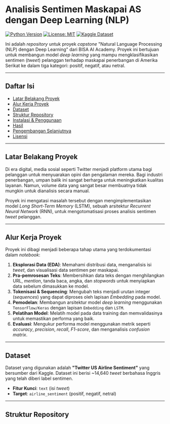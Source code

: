 # Analisis Sentimen Maskapai AS dengan Deep Learning (NLP)

[![Python Version](https://img.shields.io/badge/Python-3.9-blue.svg)](https://www.python.org/)
[![License: MIT](https://img.shields.io/badge/License-MIT-yellow.svg)](https://opensource.org/licenses/MIT)
[![Kaggle Dataset](https://img.shields.io/badge/Dataset-Kaggle-blue.svg)](https://www.kaggle.com/datasets/crowdflower/twitter-airline-sentiment)

Ini adalah *repository* untuk proyek *capstone* "Natural Language Processing (NLP) dengan Deep Learning" dari BISA AI Academy. Proyek ini bertujuan untuk membangun model *deep learning* yang mampu mengklasifikasikan sentimen (*tweet*) pelanggan terhadap maskapai penerbangan di Amerika Serikat ke dalam tiga kategori: positif, negatif, atau netral.

---

##  Daftar Isi

*   [Latar Belakang Proyek](#latar-belakang-proyek)
*   [Alur Kerja Proyek](#alur-kerja-proyek)
*   [Dataset](#dataset)
*   [Struktur Repository](#struktur-repository)
*   [Instalasi & Penggunaan](#instalasi--penggunaan)
*   [Hasil](#hasil)
*   [Pengembangan Selanjutnya](#pengembangan-selanjutnya)
*   [Lisensi](#lisensi)

---

## Latar Belakang Proyek

Di era digital, media sosial seperti Twitter menjadi platform utama bagi pelanggan untuk menyuarakan opini dan pengalaman mereka. Bagi industri penerbangan, umpan balik ini sangat berharga untuk meningkatkan kualitas layanan. Namun, volume data yang sangat besar membuatnya tidak mungkin untuk dianalisis secara manual.

Proyek ini mengatasi masalah tersebut dengan mengimplementasikan model *Long Short-Term Memory* (LSTM), sebuah arsitektur *Recurrent Neural Network* (RNN), untuk mengotomatisasi proses analisis sentimen *tweet* pelanggan.

---

## Alur Kerja Proyek

Proyek ini dibagi menjadi beberapa tahap utama yang terdokumentasi dalam *notebook*:

1.  **Eksplorasi Data (EDA)**: Memahami distribusi data, menganalisis isi *tweet*, dan visualisasi data sentimen per maskapai.
2.  **Pra-pemrosesan Teks**: Membersihkan data teks dengan menghilangkan URL, *mention*, tanda baca, angka, dan *stopwords* untuk menyiapkan data sebelum dimasukkan ke model.
3.  **Tokenisasi & Sequencing**: Mengubah teks menjadi urutan integer (*sequences*) yang dapat diproses oleh lapisan *Embedding* pada model.
4.  **Pemodelan**: Membangun arsitektur model *deep learning* menggunakan `TensorFlow/Keras` dengan lapisan `Embedding` dan `LSTM`.
5.  **Pelatihan Model**: Melatih model pada data training dan memvalidasinya untuk memastikan performa yang baik.
6.  **Evaluasi**: Mengukur performa model menggunakan metrik seperti *accuracy*, *precision*, *recall*, *F1-score*, dan menganalisis *confusion matrix*.

---

## Dataset

Dataset yang digunakan adalah **"Twitter US Airline Sentiment"** yang bersumber dari Kaggle. Dataset ini berisi ~14,640 *tweet* berbahasa Inggris yang telah diberi label sentimen.

*   **Fitur Kunci**: `text` (isi *tweet*)
*   **Target**: `airline_sentiment` (positif, negatif, netral)

---

## Struktur Repository
